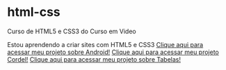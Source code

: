 # html-css
 Curso de HTML5 e CSS3 do Curso em Video

 Estou aprendendo a criar sites com HTML5 e CSS3
 <a href="https://vismartins.github.io/projeto-android/" target="_blank">Clique aqui para acessar meu projeto sobre Android!</a>
 <a href="https://github.com/vismartins/html-css/blob/main/Desafios/Desafio012/index.html" target="_blank">Clique aqui para acessar meu projeto Cordel!</a>
 <a href="https://github.com/vismartins/html-css/blob/main/Desafios/Desafio%20Tabelas/index.html" target="_blank">Clique aqui para acessar meu projeto sobre Tabelas!</a>

